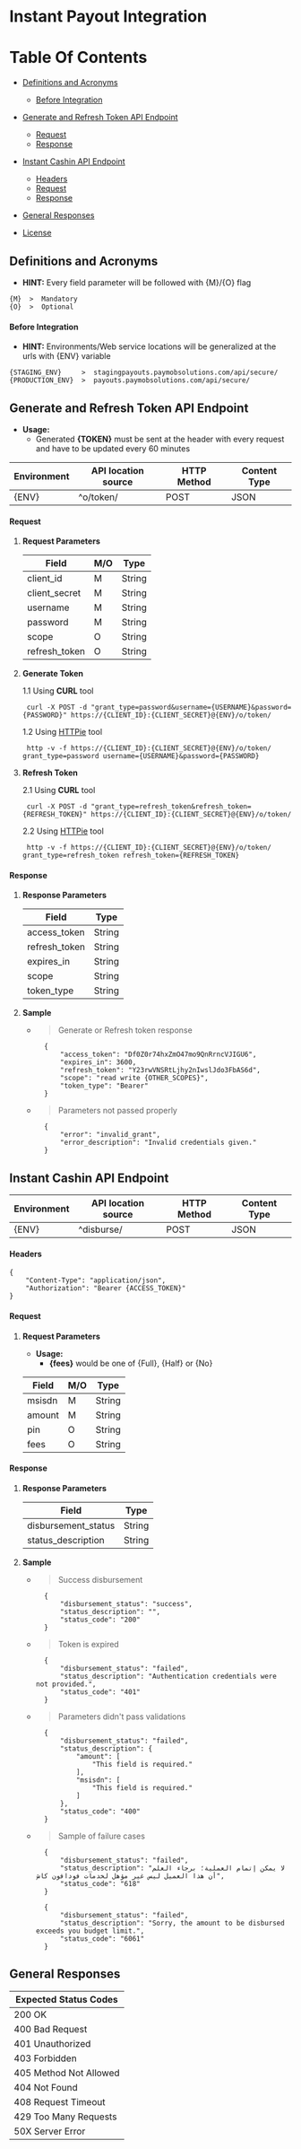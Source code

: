 # Instant Payout Integration


# Table Of Contents
* [Definitions and Acronyms](#definitions-and-acronyms)
    * [Before Integration](#before-integration)
* [Generate and Refresh Token API Endpoint](#generate-and-refresh-token-api-endpoint)
    * [Request](#request)
    * [Response](#response)
* [Instant Cashin API Endpoint](#instant-cashin-api-endpoint)
    * [Headers](#headers)
    * [Request](#request)
    * [Response](#response)
* [General Responses](#general-responses)

* [License](#license)


## Definitions and Acronyms
* **HINT:** Every field parameter will be followed with {M}/{O} flag

```
{M}  >  Mandatory
{O}  >  Optional
```


#### Before Integration
* **HINT:** Environments/Web service locations will be generalized at the urls with {ENV} variable

```
{STAGING_ENV}     >  stagingpayouts.paymobsolutions.com/api/secure/
{PRODUCTION_ENV}  >  payouts.paymobsolutions.com/api/secure/
```


## Generate and Refresh Token API Endpoint
* **Usage:** 
    * Generated **{TOKEN}** must be sent at the header with every request and have to be updated every 60 minutes

|  Environment	| API location source  	|   HTTP Method	| Content Type	|
|---	        |---	                |---	        |---	        |
|     {ENV}     |   	 ^o/token/      |      POST     |     JSON      |

#### Request
1. **Request Parameters**

    |  Field	        |    M/O  	|    Type    |
    |---	            |---	    |---	     |
    |     client_id     |    M      |   String   |
    |     client_secret |    M	    |   String   |
    |     username      |    M	    |   String   |
    |     password      |    M	    |   String   |
    |     scope         |    O      |   String   |
    |     refresh_token |    O      |   String   |

2. **Generate Token**

    1.1 Using **CURL** tool
    
        curl -X POST -d "grant_type=password&username={USERNAME}&password={PASSWORD}" https://{CLIENT_ID}:{CLIENT_SECRET}@{ENV}/o/token/

    1.2 Using [HTTPie](https://httpie.org/) tool
    
        http -v -f https://{CLIENT_ID}:{CLIENT_SECRET}@{ENV}/o/token/ grant_type=password username={USERNAME}&password={PASSWORD}

3. **Refresh Token**

    2.1 Using **CURL** tool
    
        curl -X POST -d "grant_type=refresh_token&refresh_token={REFRESH_TOKEN}" https://{CLIENT_ID}:{CLIENT_SECRET}@{ENV}/o/token/
    
    2.2 Using [HTTPie](https://httpie.org/) tool
    
        http -v -f https://{CLIENT_ID}:{CLIENT_SECRET}@{ENV}/o/token/ grant_type=refresh_token refresh_token={REFRESH_TOKEN}

#### Response
1. **Response Parameters**

    |  Field	        |    Type    |
    |---	            |---	     |
    |     access_token  |   String   |
    |     refresh_token |   String   |
    |     expires_in    |   String   |
    |     scope         |   String   |
    |     token_type    |   String   |

2. **Sample**

    * > Generate or Refresh token response

            {
                "access_token": "Df0Z0r74hxZmO47mo9QnRrncVJIGU6",
                "expires_in": 3600,
                "refresh_token": "Y23rwVNSRtLjhy2nIwslJdo3FbAS6d",
                "scope": "read write {OTHER_SCOPES}",
                "token_type": "Bearer"
            }

    * > Parameters not passed properly

            {
                "error": "invalid_grant",
                "error_description": "Invalid credentials given."
            }

## Instant Cashin API Endpoint

|  Environment	|  API location source |   HTTP Method	| Content Type	|
|---	        |---   	               |---	            |---	        |
|     {ENV}     |    ^disburse/        |      POST      |     JSON      |

#### Headers
```
{
    "Content-Type": "application/json",
    "Authorization": "Bearer {ACCESS_TOKEN}"
}
```

#### Request
1. **Request Parameters**
    * **Usage:** 
        * **{fees}** would be one of {Full}, {Half} or {No}

    |  Field   |   M/O  |    Type    |
    |---	   |---	    |---	     |
    | msisdn   |   M    |   String   |
    | amount   |   M    |   String   |
    | pin      |   O    |   String   |
    | fees     |   O    |   String   |

#### Response
1. **Response Parameters**

    |  Field                |    Type    |
    |---                    |---	     |
    |  disbursement_status  |   String   |
    |  status_description   |   String   |

2. **Sample**

    * > Success disbursement
    
            {
                "disbursement_status": "success",
                "status_description": "",
                "status_code": "200"
            }

    * > Token is expired
    
            {
                "disbursement_status": "failed",
                "status_description": "Authentication credentials were not provided.",
                "status_code": "401"
            }

    * > Parameters didn't pass validations
    
            {
                "disbursement_status": "failed",
                "status_description": {
                    "amount": [
                        "This field is required."
                    ],
                    "msisdn": [
                        "This field is required."
                    ]
                },
                "status_code": "400"
            }

    * > Sample of failure cases
    
            {
                "disbursement_status": "failed",
                "status_description": "لا يمكن إتمام العملية؛ برجاء العلم أن هذا العميل ليس غير مؤهل لخدمات فودافون كاش",
                "status_code": "618"
            }

            {
                "disbursement_status": "failed",
                "status_description": "Sorry, the amount to be disbursed exceeds you budget limit.",
                "status_code": "6061"
            }


## General Responses

|  Expected Status Codes   |
|---                       |
|  200 OK                  |
|  400 Bad Request         |
|  401 Unauthorized        |
|  403 Forbidden           |
|  405 Method Not Allowed  |
|  404 Not Found           |
|  408 Request Timeout     |
|  429 Too Many Requests   |
|  50X Server Error        |
